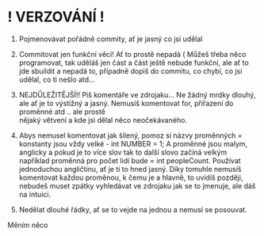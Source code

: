 # ! VERZOVÁNÍ !

1) Pojmenovávat pořádně commity, ať je jasný co jsi udělal

2) Commitovat jen funkční věci! Ať to prostě nepadá ( Můžeš třeba něco programovat, tak uděláš jen část a část ještě nebude funkční, ale ať to jde sbuildit a nepadá to,
   případně dopiš do commitu, co chybí, co jsi udělal, co ti nešlo atd...
   
3) NEJDŮLEŽITĚJŠÍ!! Piš komentáře ve zdrojaku... Ne žádný mrdky dlouhý, ale ať je to výstižný a jasný. Nemusíš komentovat for, přiřazení do proměnné atd .. ale prostě  
   nějaký větvení a kde jsi dělal něco neočekávaného.
   
4) Abys nemusel komentovat jak šílený, pomoz si názvy proměnných = konstanty jsou vždy velké - int NUMBER = 1; A proměnné jsou malym, anglicky a pokud je to více slov
   tak to další slovo začíná velkým například proměnná pro počet lidí bude = int peopleCount. Používat jednoduchou angličtinu, ať je ti to hned jasný. Díky tomuhle 
   nemusíš komentovat každou proměnou, k čemu je a hlavně, to uvidíš později, nebudeš muset zpátky vyhledávat ve zdrojaku jak se to jmenuje, ale dáš na intuici.
   
5) Nedělat dlouhé řádky, ať se to vejde na jednou a nemusí se posouvat.



Měním něco 